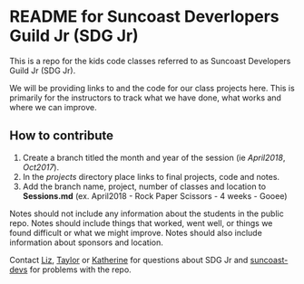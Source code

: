 # README for Suncoast Deverlopers Guild Jr (SDG Jr)

This is a repo for the kids code classes referred to as Suncoast Developers Guild Jr (SDG Jr).

We will be providing links to and the code for our class projects here.  This is primarily for the instructors to track what we have done, what works and where we can improve.

## How to contribute

1. Create a branch titled the month and year of the session (ie *April2018*, *Oct2017*).
2. In the *projects* directory place links to final projects, code and notes.
3. Add the branch name, project, number of classes and location to **Sessions.md** (ex. April2018 - Rock Paper Scissors - 4 weeks - Gooee)

Notes should not include any information about the students in the public repo.  Notes should include things that worked, went well, or things we found difficult or what we might improve. Notes should also include information about sponsors and location.

Contact [Liz](https://github.com/lizthrilla), [Taylor](https://github.com/tayloracox) or [Katherine](https://github.com/ktrammell95) for questions about SDG Jr and [suncoast-devs](https://github.com/suncoast-devs) for problems with the repo.
